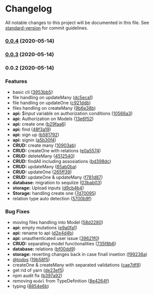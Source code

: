 # Changelog

All notable changes to this project will be documented in this file. See [standard-version](https://github.com/conventional-changelog/standard-version) for commit guidelines.

### [0.0.4](https://github.com/desolid/desolid/compare/v0.0.3...v0.0.4) (2020-05-14)

### [0.0.3](https://github.com/desolid/desolid/compare/v0.0.2...v0.0.3) (2020-05-14)

### 0.0.2 (2020-05-14)


### Features

* basic cli ([3953bb5](https://github.com/desolid/desolid/commit/3953bb578be675c303274e5501b79961f506541c))
* file handling on updateMany ([dc5eca1](https://github.com/desolid/desolid/commit/dc5eca1db127f5e2c138008108ce09460e51e995))
* file handling on updateOne ([c921ddb](https://github.com/desolid/desolid/commit/c921ddb6170f462cc7971a290ac6c2c67e6e3681))
* files handling on createMany ([9b6e38b](https://github.com/desolid/desolid/commit/9b6e38b82a2c41e8016ac5a11ae91dfa7bee64b4))
* **api:** $input variable on authorization conditions ([10566a3](https://github.com/desolid/desolid/commit/10566a35585a2fe7202a4864de2b8f9d432f65e1))
* **api:** Authorization on Models ([13e6f52](https://github.com/desolid/desolid/commit/13e6f528eb4ae47786c81093b06c81fd40b951a1))
* **api:** create one ([b29faa6](https://github.com/desolid/desolid/commit/b29faa66b350bea2abd0961d35917d19843dda8e))
* **api:** find ([48f3a19](https://github.com/desolid/desolid/commit/48f3a191b7128fb4bf19e7b6ed5354fa257166ba))
* **api:** sign up ([b581792](https://github.com/desolid/desolid/commit/b58179270ea2d181044c1f4453888e6760a4493c))
* **api:** signin ([a5b30f4](https://github.com/desolid/desolid/commit/a5b30f4f34d1a3af7eead985cef241bc0cfc685f))
* **CRUD:** create many ([10903ab](https://github.com/desolid/desolid/commit/10903ab16e88d54b37e4c87eb038572269e4982b))
* **CRUD:** createOne with relations ([e0a5574](https://github.com/desolid/desolid/commit/e0a5574f9255808aa63811a453875e073f425f72))
* **CRUD:** deleteMany ([4512540](https://github.com/desolid/desolid/commit/45125409c0336fa300fe468a36a6fb5cbfc04f04))
* **CRUD:** findAll including assosiations ([bd398dc](https://github.com/desolid/desolid/commit/bd398dca66f977fb52f05b4b219a4a352e455c7d))
* **CRUD:** updateMany ([85ab0ba](https://github.com/desolid/desolid/commit/85ab0bae38f9ba04e662fc17289b03f7a4e208d8))
* **CRUD:** updateOne ([265ff39](https://github.com/desolid/desolid/commit/265ff3989bd48ac96bec659ccaee9bed167d54e8))
* **CRUD:** updateOne & updateMany ([f781d87](https://github.com/desolid/desolid/commit/f781d871a024d78d941ab64433fd792f2340e196))
* **database:** migration to sequlize ([03bab03](https://github.com/desolid/desolid/commit/03bab0317b18696ee6107cb98089a8bdd539eb41))
* **storage:** Upload inputs ([d9cb4b4](https://github.com/desolid/desolid/commit/d9cb4b43fa2c439e63d49b15a432fe9c379e6dbb))
* **Storage:** handling create one ([7d70095](https://github.com/desolid/desolid/commit/7d70095b1299ea3ef4e7e8a275aa962ba17427fe))
* relation type auto detection ([5700b9f](https://github.com/desolid/desolid/commit/5700b9f4510ca3a504343eebedcffa0406969860))


### Bug Fixes

* moving files handling into Model ([58d2280](https://github.com/desolid/desolid/commit/58d228080372d4558d195fbadbda6871b9d6342f))
* **api:** empty mutations ([e9a0fa1](https://github.com/desolid/desolid/commit/e9a0fa172af67f672f84f211208aaa872a10e092))
* **api:** rename to api ([d2e4d4b](https://github.com/desolid/desolid/commit/d2e4d4b7aa242ebb20c69ee8a0ddc0f5cb42cb24))
* **api:** unauthenticated user issue ([39621f0](https://github.com/desolid/desolid/commit/39621f0c1108e82b1bb49b0096d5705515763615))
* **CRUD:** separating model functionalities ([735f8b6](https://github.com/desolid/desolid/commit/735f8b69aa9495aed8d165b233a4a12fa3041cb9))
* **database:** relations ([bf00dd9](https://github.com/desolid/desolid/commit/bf00dd92dc70c4e561c092d9baa3545dcdf8d751))
* **storage:** reverting changes back in case finall insetion ([f99236a](https://github.com/desolid/desolid/commit/f99236a66e931eb686b462967cb9e59469b4d497))
* [@todos](https://github.com/todos) ([19b58f5](https://github.com/desolid/desolid/commit/19b58f502f4d48b881029877bcd6cce431a641c6))
* createOne & createMany with separated validations ([cae7df8](https://github.com/desolid/desolid/commit/cae7df810279ca94fb459ebdb1effdc3678c1acc))
* get rid of yarn ([de23ef5](https://github.com/desolid/desolid/commit/de23ef520a246f1a024facf0cbe66d00ee52060f))
* npm audit fix ([b397a92](https://github.com/desolid/desolid/commit/b397a92174e2c5668a3cf55e537a6cea03553625))
* removing `model` from TypeDefinition ([8e4264f](https://github.com/desolid/desolid/commit/8e4264f3cd81593c91455ca389a45d55704c8e37))
* typing ([8854e6b](https://github.com/desolid/desolid/commit/8854e6b64b3478118d86a5221496a40d674abb0b))
